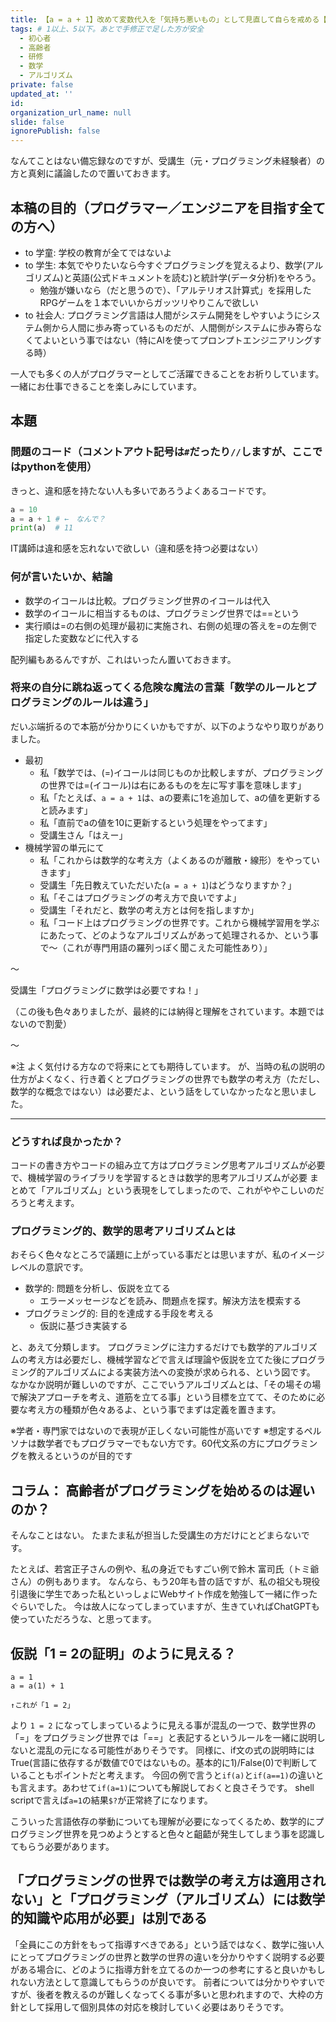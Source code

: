 ```yaml
---
title: 【a = a + 1】改めて変数代入を「気持ち悪いもの」として見直して自らを戒める【a += 1】
tags: # 1以上、5以下。あとで手修正で足した方が安全
  - 初心者
  - 高齢者
  - 研修
  - 数学
  - アルゴリズム
private: false
updated_at: ''
id: 
organization_url_name: null
slide: false
ignorePublish: false
---
```


なんてことはない備忘録なのですが、受講生（元・プログラミング未経験者）の方と真剣に議論したので置いておきます。

## 本稿の目的（プログラマー／エンジニアを目指す全ての方へ）
- to 学童: 学校の教育が全てではないよ
- to 学生: 本気でやりたいなら今すぐプログラミングを覚えるより、数学(アルゴリズム)と英語(公式ドキュメントを読む)と統計学(データ分析)をやろう。
  - 勉強が嫌いなら（だと思うので）、「アルテリオス計算式」を採用したRPGゲームを１本でいいからガッツリやりこんで欲しい
- to 社会人: プログラミング言語は人間がシステム開発をしやすいようにシステム側から人間に歩み寄っているものだが、人間側がシステムに歩み寄らなくてよいという事ではない（特にAIを使ってプロンプトエンジニアリングする時）

一人でも多くの人がプログラマーとしてご活躍できることをお祈りしています。
一緒にお仕事できることを楽しみにしています。

## 本題
### 問題のコード（コメントアウト記号は`#`だったり`//`しますが、ここではpythonを使用）
きっと、違和感を持たない人も多いであろうよくあるコードです。

``` python
a = 10
a = a + 1 # ←　なんで？
print(a)  # 11
```

IT講師は違和感を忘れないで欲しい（違和感を持つ必要はない）

### 何が言いたいか、結論
- 数学のイコールは比較。プログラミング世界のイコールは代入
- 数学のイコールに相当するものは、プログラミング世界では==という
- 実行順は=の右側の処理が最初に実施され、右側の処理の答えを=の左側で指定した変数などに代入する

配列編もあるんですが、これはいったん置いておきます。

### 将来の自分に跳ね返ってくる危険な魔法の言葉「数学のルールとプログラミングのルールは違う」
だいぶ端折るので本筋が分かりにくいかもですが、以下のようなやり取りがありました。

- 最初
  - 私「数学では、(=)イコールは同じものか比較しますが、プログラミングの世界では=(イコール)は右にあるものを左に写す事を意味します」
  - 私「たとえば、`a = a + 1`は、aの要素に1を追加して、aの値を更新すると読みます」
  - 私「直前でaの値を10に更新するという処理をやってます」
  - 受講生さん「はえー」
- 機械学習の単元にて
  - 私「これからは数学的な考え方（よくあるのが離散・線形）をやっていきます」
  - 受講生「先日教えていただいた(`a = a + 1`)はどうなりますか？」
  - 私「そこはプログラミングの考え方で良いですよ」
  - 受講生「それだと、数学の考え方とは何を指しますか」
  - 私「コード上はプログラミングの世界です。これから機械学習用を学ぶにあたって、どのようなアルゴリズムがあって処理されるか、という事で〜（これが専門用語の羅列っぽく聞こえた可能性あり）」

〜

受講生「プログラミングに数学は必要ですね！」

（この後も色々ありましたが、最終的には納得と理解をされています。本題ではないので割愛）

〜

※注
よく気付ける方なので将来にとても期待しています。
が、当時の私の説明の仕方がよくなく、行き着くとプログラミングの世界でも数学の考え方（ただし、数学的な概念ではない）は必要だよ、という話をしていなかったなと思いました。

---

### どうすれば良かったか？
コードの書き方やコードの組み立て方はプログラミング思考アルゴリズムが必要で、機械学習のライブラリを学習するときは数学的思考アルゴリズムが必要
まとめて「アルゴリズム」という表現をしてしまったので、これがややこしいのだろうと考えます。

### プログラミング的、数学的思考アリゴリズムとは
おそらく色々なところで議題に上がっている事だとは思いますが、私のイメージレベルの意訳です。

- 数学的: 問題を分析し、仮説を立てる
  - エラーメッセージなどを読み、問題点を探す。解決方法を模索する
- プログラミング的: 目的を達成する手段を考える
  - 仮説に基づき実装する

と、あえて分類します。
プログラミングに注力するだけでも数学的アルゴリズムの考え方は必要だし、機械学習などで言えば理論や仮説を立てた後にプログラミング的アルゴリズムによる実装方法への変換が求められる、という図です。
なかなか説明が難しいのですが、ここでいうアルゴリズムとは、「その場その場で解決アプローチを考え、道筋を立てる事」という目標を立てて、そのために必要な考え方の種類が色々あるよ、という事でまずは定義を置きます。

※学者・専門家ではないので表現が正しくない可能性が高いです
※想定するペルソナは数学者でもプログラマーでもない方です。60代文系の方にプログラミングを教えるというのが目的です

## コラム： 高齢者がプログラミングを始めるのは遅いのか？
そんなことはない。
たまたま私が担当した受講生の方だけにとどまらないです。

たとえば、若宮正子さんの例や、私の身近でもすごい例で鈴木 富司氏（トミ爺さん）の例もあります。
なんなら、もう20年も昔の話ですが、私の祖父も現役引退後に学生であった私といっしょにWebサイト作成を勉強して一緒に作ったぐらいでした。
今は故人になってしまっていますが、生きていればChatGPTも使っていただろうな、と思ってます。

## 仮説「1 = 2の証明」のように見える？
```
a = 1
a = a(1) + 1

↑これが「1 = 2」
```

より `1 = 2` になってしまっているように見える事が混乱の一つで、数学世界の「=」をプログラミング世界では「==」と表記するというルールを一緒に説明しないと混乱の元になる可能性がありそうです。
同様に、if文の式の説明時にはTrue(言語に依存するが数値で0ではないもの。基本的に1)/False(0)で判断していることもポイントだと考えます。
今回の例で言うと`if(a)`と`if(a==1)`の違いとも言えます。あわせて`if(a=1)`についても解説しておくと良さそうです。
shell scriptで言えば`a=1`の結果`$?`が正常終了になります。

こういった言語依存の挙動についても理解が必要になってくるため、数学的にプログラミング世界を見つめようとすると色々と齟齬が発生してしまう事を認識してもらう必要があります。

## 「プログラミングの世界では数学の考え方は適用されない」と「プログラミング（アルゴリズム）には数学的知識や応用が必要」は別である
「全員にこの方針をもって指導すべきである」という話ではなく、数学に強い人にとってプログラミングの世界と数学の世界の違いを分かりやすく説明する必要がある場合に、どのように指導方針を立てるのか一つの参考にすると良いかもしれない方法として意識してもらうのが良いです。
前者については分かりやすいですが、後者を教えるのが難しくなってくる事が多いと思われますので、大枠の方針として採用して個別具体の対応を検討していく必要はありそうです。
